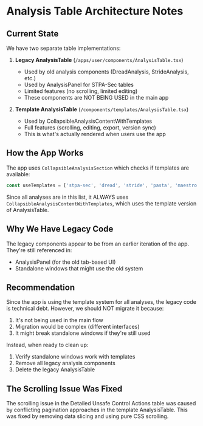 # Analysis Table Architecture Notes

## Current State

We have two separate table implementations:

1. **Legacy AnalysisTable** (`/apps/user/components/AnalysisTable.tsx`)
   - Used by old analysis components (DreadAnalysis, StrideAnalysis, etc.)
   - Used by AnalysisPanel for STPA-Sec tables
   - Limited features (no scrolling, limited editing)
   - These components are NOT BEING USED in the main app

2. **Template AnalysisTable** (`/components/templates/AnalysisTable.tsx`)
   - Used by CollapsibleAnalysisContentWithTemplates
   - Full features (scrolling, editing, export, version sync)
   - This is what's actually rendered when users use the app

## How the App Works

The app uses `CollapsibleAnalysisSection` which checks if templates are available:

```typescript
const useTemplates = ['stpa-sec', 'dread', 'stride', 'pasta', 'maestro', 'linddun', 'hazop', 'octave'].includes(analysisId);
```

Since all analyses are in this list, it ALWAYS uses `CollapsibleAnalysisContentWithTemplates`, which uses the template version of AnalysisTable.

## Why We Have Legacy Code

The legacy components appear to be from an earlier iteration of the app. They're still referenced in:
- AnalysisPanel (for the old tab-based UI)
- Standalone windows that might use the old system

## Recommendation

Since the app is using the template system for all analyses, the legacy code is technical debt. However, we should NOT migrate it because:

1. It's not being used in the main flow
2. Migration would be complex (different interfaces)
3. It might break standalone windows if they're still used

Instead, when ready to clean up:
1. Verify standalone windows work with templates
2. Remove all legacy analysis components
3. Delete the legacy AnalysisTable

## The Scrolling Issue Was Fixed

The scrolling issue in the Detailed Unsafe Control Actions table was caused by conflicting pagination approaches in the template AnalysisTable. This was fixed by removing data slicing and using pure CSS scrolling.
